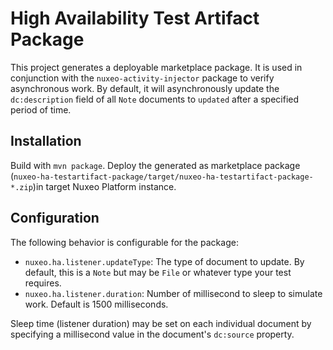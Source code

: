 # High Availability Test Artifact Package

This project generates a deployable marketplace package.  It is used in conjunction with the `nuxeo-activity-injector` package to verify asynchronous work.  By default, it will asynchronously update the `dc:description` field of all `Note` documents to `updated` after a specified period of time.

## Installation

Build with `mvn package`.  Deploy the generated as marketplace package (`nuxeo-ha-testartifact-package/target/nuxeo-ha-testartifact-package-*.zip`)in target Nuxeo Platform instance.

## Configuration

The following behavior is configurable for the package:

* `nuxeo.ha.listener.updateType`: The type of document to update.  By default, this is a `Note` but may be `File` or whatever type your test requires.
* `nuxeo.ha.listener.duration`: Number of millisecond to sleep to simulate work.  Default is 1500 milliseconds.

Sleep time (listener duration) may be set on each individual document by specifying a millisecond value in the document's `dc:source` property.